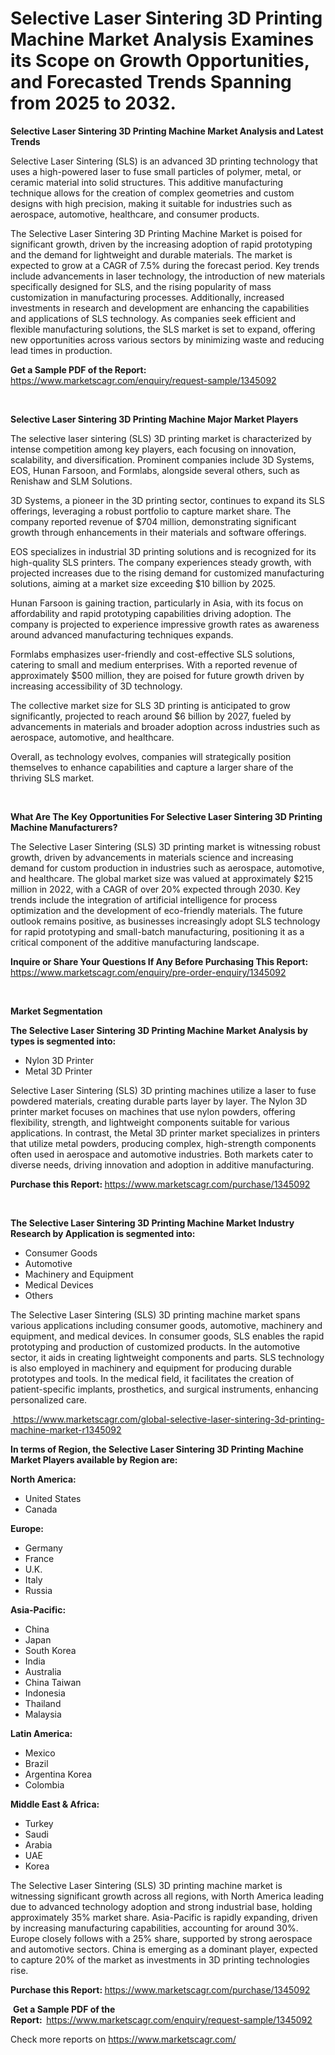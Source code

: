 <p><h1>Selective Laser Sintering 3D Printing Machine Market Analysis Examines its Scope on Growth Opportunities, and Forecasted Trends Spanning from 2025 to 2032.</h1></p><p><strong>Selective Laser Sintering 3D Printing Machine Market Analysis and Latest Trends</strong></p>
<p><p>Selective Laser Sintering (SLS) is an advanced 3D printing technology that uses a high-powered laser to fuse small particles of polymer, metal, or ceramic material into solid structures. This additive manufacturing technique allows for the creation of complex geometries and custom designs with high precision, making it suitable for industries such as aerospace, automotive, healthcare, and consumer products.</p><p>The Selective Laser Sintering 3D Printing Machine Market is poised for significant growth, driven by the increasing adoption of rapid prototyping and the demand for lightweight and durable materials. The market is expected to grow at a CAGR of 7.5% during the forecast period. Key trends include advancements in laser technology, the introduction of new materials specifically designed for SLS, and the rising popularity of mass customization in manufacturing processes. Additionally, increased investments in research and development are enhancing the capabilities and applications of SLS technology. As companies seek efficient and flexible manufacturing solutions, the SLS market is set to expand, offering new opportunities across various sectors by minimizing waste and reducing lead times in production.</p></p>
<p><strong>Get a Sample PDF of the Report:&nbsp;</strong> <a href="https://www.marketscagr.com/enquiry/request-sample/1345092?utm_campaign=2455&utm_medium=2&utm_source=Github&utm_content=ia&utm_term=27022025&utm_id=selective-laser-sintering-3d-printing-machine">https://www.marketscagr.com/enquiry/request-sample/1345092</a></p>
<p>&nbsp;</p>
<p><strong>Selective Laser Sintering 3D Printing Machine Major Market Players</strong></p>
<p><p>The selective laser sintering (SLS) 3D printing market is characterized by intense competition among key players, each focusing on innovation, scalability, and diversification. Prominent companies include 3D Systems, EOS, Hunan Farsoon, and Formlabs, alongside several others, such as Renishaw and SLM Solutions. </p><p>3D Systems, a pioneer in the 3D printing sector, continues to expand its SLS offerings, leveraging a robust portfolio to capture market share. The company reported revenue of $704 million, demonstrating significant growth through enhancements in their materials and software offerings. </p><p>EOS specializes in industrial 3D printing solutions and is recognized for its high-quality SLS printers. The company experiences steady growth, with projected increases due to the rising demand for customized manufacturing solutions, aiming at a market size exceeding $10 billion by 2025.</p><p>Hunan Farsoon is gaining traction, particularly in Asia, with its focus on affordability and rapid prototyping capabilities driving adoption. The company is projected to experience impressive growth rates as awareness around advanced manufacturing techniques expands.</p><p>Formlabs emphasizes user-friendly and cost-effective SLS solutions, catering to small and medium enterprises. With a reported revenue of approximately $500 million, they are poised for future growth driven by increasing accessibility of 3D technology. </p><p>The collective market size for SLS 3D printing is anticipated to grow significantly, projected to reach around $6 billion by 2027, fueled by advancements in materials and broader adoption across industries such as aerospace, automotive, and healthcare. </p><p>Overall, as technology evolves, companies will strategically position themselves to enhance capabilities and capture a larger share of the thriving SLS market.</p></p>
<p>&nbsp;</p>
<p><strong>What Are The Key Opportunities For Selective Laser Sintering 3D Printing Machine Manufacturers?</strong></p>
<p><p>The Selective Laser Sintering (SLS) 3D printing market is witnessing robust growth, driven by advancements in materials science and increasing demand for custom production in industries such as aerospace, automotive, and healthcare. The global market size was valued at approximately $215 million in 2022, with a CAGR of over 20% expected through 2030. Key trends include the integration of artificial intelligence for process optimization and the development of eco-friendly materials. The future outlook remains positive, as businesses increasingly adopt SLS technology for rapid prototyping and small-batch manufacturing, positioning it as a critical component of the additive manufacturing landscape.</p></p>
<p><strong>Inquire or Share Your Questions If Any Before Purchasing This Report:</strong> <a href="https://www.marketscagr.com/enquiry/pre-order-enquiry/1345092?utm_campaign=2455&utm_medium=2&utm_source=Github&utm_content=ia&utm_term=27022025&utm_id=selective-laser-sintering-3d-printing-machine">https://www.marketscagr.com/enquiry/pre-order-enquiry/1345092</a></p>
<p>&nbsp;</p>
<p><strong>Market Segmentation</strong></p>
<p><strong>The Selective Laser Sintering 3D Printing Machine Market Analysis by types is segmented into:</strong></p>
<p><ul><li>Nylon 3D Printer</li><li>Metal 3D Printer</li></ul></p>
<p><p>Selective Laser Sintering (SLS) 3D printing machines utilize a laser to fuse powdered materials, creating durable parts layer by layer. The Nylon 3D printer market focuses on machines that use nylon powders, offering flexibility, strength, and lightweight components suitable for various applications. In contrast, the Metal 3D printer market specializes in printers that utilize metal powders, producing complex, high-strength components often used in aerospace and automotive industries. Both markets cater to diverse needs, driving innovation and adoption in additive manufacturing.</p></p>
<p><strong>Purchase this Report:&nbsp;</strong><a href="https://www.marketscagr.com/purchase/1345092?utm_campaign=2455&utm_medium=2&utm_source=Github&utm_content=ia&utm_term=27022025&utm_id=selective-laser-sintering-3d-printing-machine">https://www.marketscagr.com/purchase/1345092</a></p>
<p>&nbsp;</p>
<p><strong>The Selective Laser Sintering 3D Printing Machine Market Industry Research by Application is segmented into:</strong></p>
<p><ul><li>Consumer Goods</li><li>Automotive</li><li>Machinery and Equipment</li><li>Medical Devices</li><li>Others</li></ul></p>
<p><p>The Selective Laser Sintering (SLS) 3D printing machine market spans various applications including consumer goods, automotive, machinery and equipment, and medical devices. In consumer goods, SLS enables the rapid prototyping and production of customized products. In the automotive sector, it aids in creating lightweight components and parts. SLS technology is also employed in machinery and equipment for producing durable prototypes and tools. In the medical field, it facilitates the creation of patient-specific implants, prosthetics, and surgical instruments, enhancing personalized care.</p></p>
<p><a href="https://www.marketscagr.com/global-selective-laser-sintering-3d-printing-machine-market-r1345092?utm_campaign=2455&utm_medium=2&utm_source=Github&utm_content=ia&utm_term=27022025&utm_id=selective-laser-sintering-3d-printing-machine">&nbsp;https://www.marketscagr.com/global-selective-laser-sintering-3d-printing-machine-market-r1345092</a></p>
<p><strong>In terms of Region, the Selective Laser Sintering 3D Printing Machine Market Players available by Region are:</strong></p>
<p>
    <p> <strong> North America: </strong>
        <ul>
            <li>United States</li>
            <li>Canada</li>
        </ul>
        </p> 
    <p> <strong> Europe: </strong>
        <ul>
            <li>Germany</li>
            <li>France</li>
            <li>U.K.</li>
            <li>Italy</li>
            <li>Russia</li>
        </ul>
        </p> 
    <p> <strong> Asia-Pacific: </strong>
        <ul>
            <li>China</li>
            <li>Japan</li>
            <li>South Korea</li>
            <li>India</li>
            <li>Australia</li>
            <li>China Taiwan</li>
            <li>Indonesia</li>
            <li>Thailand</li>
            <li>Malaysia</li>
        </ul>
        </p> 
    <p> <strong> Latin America: </strong>
        <ul>
            <li>Mexico</li>
            <li>Brazil</li>
            <li>Argentina Korea</li>
            <li>Colombia</li>
        </ul>
        </p> 
    <p> <strong> Middle East & Africa: </strong>
        <ul>
            <li>Turkey</li>
            <li>Saudi</li>
            <li>Arabia</li>
            <li>UAE</li>
            <li>Korea</li>
        </ul>
    </p>
    </p>
<p><p>The Selective Laser Sintering (SLS) 3D printing machine market is witnessing significant growth across all regions, with North America leading due to advanced technology adoption and strong industrial base, holding approximately 35% market share. Asia-Pacific is rapidly expanding, driven by increasing manufacturing capabilities, accounting for around 30%. Europe closely follows with a 25% share, supported by strong aerospace and automotive sectors. China is emerging as a dominant player, expected to capture 20% of the market as investments in 3D printing technologies rise.</p></p>
<p><strong>Purchase this Report: </strong><a href="https://www.marketscagr.com/purchase/1345092?utm_campaign=2455&utm_medium=2&utm_source=Github&utm_content=ia&utm_term=27022025&utm_id=selective-laser-sintering-3d-printing-machine">https://www.marketscagr.com/purchase/1345092</a></p>
<p>&nbsp;<strong>Get a Sample PDF of the Report:&nbsp;&nbsp;</strong><a href="https://www.marketscagr.com/enquiry/request-sample/1345092?utm_campaign=2455&utm_medium=2&utm_source=Github&utm_content=ia&utm_term=27022025&utm_id=selective-laser-sintering-3d-printing-machine">https://www.marketscagr.com/enquiry/request-sample/1345092</a></p>
<p><strong></strong></p>
<p>Check more reports on <a href="https://www.marketscagr.com/?utm_campaign=2455&utm_medium=2&utm_source=Github&utm_content=ia&utm_term=27022025&utm_id=selective-laser-sintering-3d-printing-machine">https://www.marketscagr.com/</a></p>